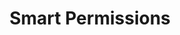 ---
layout: solution
title: Smart Permissions
status: stable
order: 3
identifier: smart-permissions
permalink: /smart-permissions/
main-color: seagreen
logo-acronym: SP
logo-section: Auth
short-name: Smart Permissions
full-name: Smart Permissions
description: Module for OpenText™ Content Suite™, improving content access and extending the audit log, leveraging user experience in accessing content, improving user adoption on the platform.
twitter-url: https://twitter.com/VigletTweet
youtube-channel: https://www.youtube.com/channel/UCMOUMnOecpTV05LpLytawuw
social-image: https://viglet.com/static_files/img/motion_logo.png
facebook-url: https://www.facebook.com/viglet
---